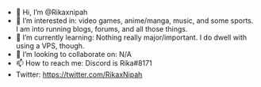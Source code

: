 - 👋 Hi, I’m @Rikaxnipah
- 👀 I’m interested in: video games, anime/manga, music, and some sports. I am into running blogs, forums, and all those things. 
- 🌱 I’m currently learning: Nothing really major/important. I do dwell with using a VPS, though.
- 💞️ I’m looking to collaborate on: N/A
- 📫 How to reach me: Discord is Rika#8171
- Twitter: https://twitter.com/RikaxNipah

<!---
Rikaxnipah/Rikaxnipah is a ✨ special ✨ repository because its `README.md` (this file) appears on your GitHub profile.
You can click the Preview link to take a look at your changes.
--->
